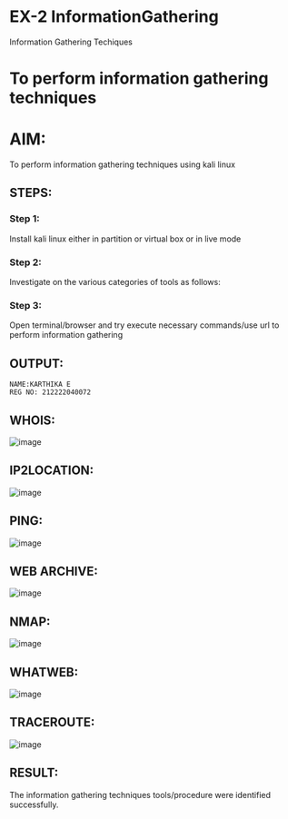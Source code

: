 # EX-2 InformationGathering
Information Gathering Techiques

# To perform information gathering techniques

# AIM:

To perform information gathering techniques using kali linux 

## STEPS:

### Step 1:

Install kali linux either in partition or virtual box or in live mode

### Step 2:

Investigate on the various categories of tools as follows:

### Step 3:
Open terminal/browser and try execute necessary commands/use url to perform information gathering


## OUTPUT:
```
NAME:KARTHIKA E
REG NO: 212222040072
```
## WHOIS:
![image](https://github.com/karthika28112004/InformationGathering/assets/128035087/6a2bddf0-dbc8-4583-a180-b605d1f3eba6)


## IP2LOCATION:
![image](https://github.com/karthika28112004/InformationGathering/assets/128035087/4fc445fd-f1cc-4c67-9c4c-faa5d0362a82)

## PING:
![image](https://github.com/karthika28112004/InformationGathering/assets/128035087/ee77a67a-8f1a-4055-8934-3ba505e83730)


## WEB ARCHIVE:
![image](https://github.com/karthika28112004/InformationGathering/assets/128035087/cf796219-383f-4809-9198-bcf1d883ad91)

## NMAP:
![image](https://github.com/karthika28112004/InformationGathering/assets/128035087/b7bc95fc-bcc2-4566-8502-16bfdb682e95)


## WHATWEB:
![image](https://github.com/karthika28112004/InformationGathering/assets/128035087/48b4d1d5-67ce-4d67-bf1b-d17945190f93)




## TRACEROUTE:

![image](https://github.com/karthika28112004/InformationGathering/assets/128035087/6828a960-1537-4ade-97a0-c22ab4f79ae1)



## RESULT:
The information gathering techniques tools/procedure were  identified successfully.


